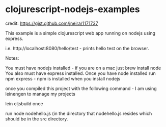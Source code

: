 clojurescript-nodejs-examples
=============================

credit: https://gist.github.com/jneira/1171737

This example is a simple clojurescript web app running on nodejs using express.

i.e. http://localhost:8080/hello/test - prints hello test on the browser.

Notes:

You must have nodejs installed - if you are on a mac just brew install node
You also must have express installed.  Once you have node installed run npm express - npm is installed when you install nodejs

once you compiled this project with the following command - I am using leinengen to manage my projects

lein cljsbuild once

run node nodehello.js (in the directory that nodehello.js resides which should be in the src directory.

